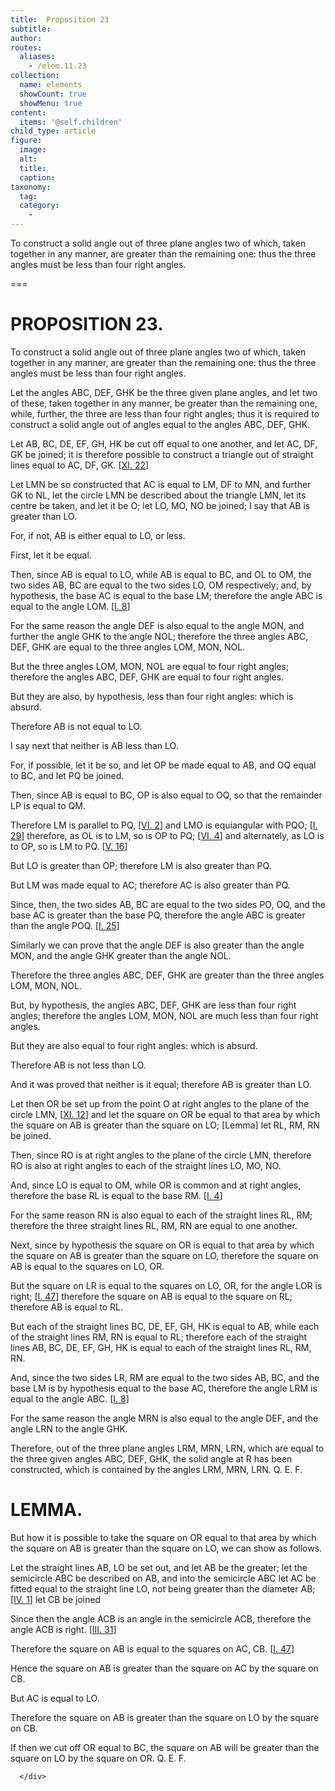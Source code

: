 ```yaml
---
title:  Proposition 23
subtitle: 
author:
routes:
  aliases:
    - /elem.11.23
collection:
  name: elements
  showCount: true
  showMenu: true
content:
  items: '@self.children'
child_type: article
figure:
  image:
  alt:
  title:
  caption:
taxonomy:
  tag:
  category:
    - 
---
```


<p><hi rend="ital">To construct a solid angle out of three plane angles two of which</hi>, <hi rend="ital">taken together in any manner</hi>, <hi rend="ital">are greater than the remaining one: thus the three angles must be less than four right angles.</hi>
       <pb n="315"/></p>

===

<h1>PROPOSITION 23.</h1>
<p><span class="ital">To construct a solid angle out of three plane angles two of which</span>, <span class="ital">taken together in any manner</span>, <span class="ital">are greater than the remaining one: thus the three angles must be less than four right angles.</span>
       <pb n="315"/></p>

<p>Let the angles <span class="ital">ABC</span>, <span class="ital">DEF</span>, <span class="ital">GHK</span> be the three given plane angles, and let two of these, taken together in any manner, be greater than the remaining one, while, further, the three are less than four right angles; thus it is required to construct a solid angle out of angles equal to the angles <span class="ital">ABC</span>, <span class="ital">DEF</span>, <span class="ital">GHK</span>. 
      </p>

<p>Let <span class="ital">AB</span>, <span class="ital">BC</span>, <span class="ital">DE</span>, <span class="ital">EF</span>, <span class="ital">GH</span>, <span class="ital">HK</span> be cut off equal to one another, and let <span class="ital">AC</span>, <span class="ital">DF</span>, <span class="ital">GK</span> be joined; it is therefore possible to construct a triangle out of straight lines equal to <span class="ital">AC</span>, <span class="ital">DF</span>, <span class="ital">GK</span>. [<a href="/elem.11.22">XI. 22</a>] 
      </p>

<p>Let <span class="ital">LMN</span> be so constructed that <span class="ital">AC</span> is equal to <span class="ital">LM</span>, <span class="ital">DF</span> to <span class="ital">MN</span>, and further <span class="ital">GK</span> to <span class="ital">NL</span>, let the circle <span class="ital">LMN</span> be described about the triangle <span class="ital">LMN</span>, let its centre be taken, and let it be <span class="ital">O</span>; let <span class="ital">LO</span>, <span class="ital">MO</span>, <span class="ital">NO</span> be joined; I say that <span class="ital">AB</span> is greater than <span class="ital">LO</span>. </p>

<p>For, if not, <span class="ital">AB</span> is either equal to <span class="ital">LO</span>, or less. </p>

<p>First, let it be equal. </p>

<p>Then, since <span class="ital">AB</span> is equal to <span class="ital">LO</span>, while <span class="ital">AB</span> is equal to <span class="ital">BC</span>, and <span class="ital">OL</span> to <span class="ital">OM</span>, the two sides <span class="ital">AB</span>, <span class="ital">BC</span> are equal to the two sides <span class="ital">LO</span>, <span class="ital">OM</span> respectively; and, by hypothesis, the base <span class="ital">AC</span> is equal to the base <span class="ital">LM</span>; therefore the angle <span class="ital">ABC</span> is equal to the angle <span class="ital">LOM</span>. [<a href="/elem.1.8">I. 8</a>] </p>

<p>For the same reason the angle <span class="ital">DEF</span> is also equal to the angle <span class="ital">MON</span>, and further the angle <span class="ital">GHK</span> to the angle <span class="ital">NOL</span>; <pb n="316"/>therefore the three angles <span class="ital">ABC</span>, <span class="ital">DEF</span>, <span class="ital">GHK</span> are equal to the three angles <span class="ital">LOM</span>, <span class="ital">MON</span>, <span class="ital">NOL</span>. </p>

<p>But the three angles <span class="ital">LOM</span>, <span class="ital">MON</span>, <span class="ital">NOL</span> are equal to four right angles; therefore the angles <span class="ital">ABC</span>, <span class="ital">DEF</span>, <span class="ital">GHK</span> are equal to four right angles. </p>

<p>But they are also, by hypothesis, less than four right angles: which is absurd. </p>

<p>Therefore <span class="ital">AB</span> is not equal to <span class="ital">LO</span>. </p>

<p>I say next that neither is <span class="ital">AB</span> less than <span class="ital">LO</span>. </p>

<p>For, if possible, let it be so, and let <span class="ital">OP</span> be made equal to <span class="ital">AB</span>, and <span class="ital">OQ</span> equal to <span class="ital">BC</span>, and let <span class="ital">PQ</span> be joined. </p>

<p>Then, since <span class="ital">AB</span> is equal to <span class="ital">BC</span>, <span class="ital">OP</span> is also equal to <span class="ital">OQ</span>, so that the remainder <span class="ital">LP</span> is equal to <span class="ital">QM</span>. </p>

<p>Therefore <span class="ital">LM</span> is parallel to <span class="ital">PQ</span>, [<a href="/elem.6.2">VI. 2</a>] and <span class="ital">LMO</span> is equiangular with <span class="ital">PQO</span>; [<a href="/elem.1.29">I. 29</a>] therefore, as <span class="ital">OL</span> is to <span class="ital">LM</span>, so is <span class="ital">OP</span> to <span class="ital">PQ</span>; [<a href="/elem.6.4">VI. 4</a>] and alternately, as <span class="ital">LO</span> is to <span class="ital">OP</span>, so is <span class="ital">LM</span> to <span class="ital">PQ</span>. [<a href="/elem.5.16">V. 16</a>] </p>

<p>But <span class="ital">LO</span> is greater than <span class="ital">OP</span>; therefore <span class="ital">LM</span> is also greater than <span class="ital">PQ</span>. </p>

<p>But <span class="ital">LM</span> was made equal to <span class="ital">AC</span>; therefore <span class="ital">AC</span> is also greater than <span class="ital">PQ</span>. </p>

<p>Since, then, the two sides <span class="ital">AB</span>, <span class="ital">BC</span> are equal to the two sides <span class="ital">PO</span>, <span class="ital">OQ</span>, and the base <span class="ital">AC</span> is greater than the base <span class="ital">PQ</span>, therefore the angle <span class="ital">ABC</span> is greater than the angle <span class="ital">POQ</span>. [<a href="/elem.1.25">I. 25</a>] </p>

<p>Similarly we can prove that the angle <span class="ital">DEF</span> is also greater than the angle <span class="ital">MON</span>, and the angle <span class="ital">GHK</span> greater than the angle <span class="ital">NOL</span>. </p>

<p>Therefore the three angles <span class="ital">ABC</span>, <span class="ital">DEF</span>, <span class="ital">GHK</span> are greater than the three angles <span class="ital">LOM</span>, <span class="ital">MON</span>, <span class="ital">NOL</span>. </p>

<p>But, by hypothesis, the angles <span class="ital">ABC</span>, <span class="ital">DEF</span>, <span class="ital">GHK</span> are less than four right angles; therefore the angles <span class="ital">LOM</span>, <span class="ital">MON</span>, <span class="ital">NOL</span> are much less than four right angles. <pb n="317"/></p>

<p>But they are also equal to four right angles: which is absurd. </p>

<p>Therefore <span class="ital">AB</span> is not less than <span class="ital">LO</span>. </p>

<p>And it was proved that neither is it equal; therefore <span class="ital">AB</span> is greater than <span class="ital">LO</span>. </p>

<p>Let then <span class="ital">OR</span> be set up from the point <span class="ital">O</span> at right angles to the plane of the circle <span class="ital">LMN</span>, [<a href="/elem.11.12">XI. 12</a>] and let the square on <span class="ital">OR</span> be equal to that area by which the square on <span class="ital">AB</span> is greater than the square on <span class="ital">LO</span>; [Lemma] let <span class="ital">RL</span>, <span class="ital">RM</span>, <span class="ital">RN</span> be joined. </p>

<p>Then, since <span class="ital">RO</span> is at right angles to the plane of the circle <span class="ital">LMN</span>, therefore <span class="ital">RO</span> is also at right angles to each of the straight lines <span class="ital">LO</span>, <span class="ital">MO</span>, <span class="ital">NO</span>. </p>

<p>And, since <span class="ital">LO</span> is equal to <span class="ital">OM</span>, while <span class="ital">OR</span> is common and at right angles, therefore the base <span class="ital">RL</span> is equal to the base <span class="ital">RM</span>. [<a href="/elem.1.4">I. 4</a>] </p>

<p>For the same reason <span class="ital">RN</span> is also equal to each of the straight lines <span class="ital">RL</span>, <span class="ital">RM</span>; therefore the three straight lines <span class="ital">RL</span>, <span class="ital">RM</span>, <span class="ital">RN</span> are equal to one another. </p>

<p>Next, since by hypothesis the square on <span class="ital">OR</span> is equal to that area by which the square on <span class="ital">AB</span> is greater than the square on <span class="ital">LO</span>, therefore the square on <span class="ital">AB</span> is equal to the squares on <span class="ital">LO</span>, <span class="ital">OR</span>. </p>

<p>But the square on <span class="ital">LR</span> is equal to the squares on <span class="ital">LO</span>, <span class="ital">OR</span>, for the angle <span class="ital">LOR</span> is right; [<a href="/elem.1.47">I. 47</a>] therefore the square on <span class="ital">AB</span> is equal to the square on <span class="ital">RL</span>; therefore <span class="ital">AB</span> is equal to <span class="ital">RL</span>. </p>

<p>But each of the straight lines <span class="ital">BC</span>, <span class="ital">DE</span>, <span class="ital">EF</span>, <span class="ital">GH</span>, <span class="ital">HK</span> is equal to <span class="ital">AB</span>, while each of the straight lines <span class="ital">RM</span>, <span class="ital">RN</span> is equal to <span class="ital">RL</span>; therefore each of the straight lines <span class="ital">AB</span>, <span class="ital">BC</span>, <span class="ital">DE</span>, <span class="ital">EF</span>, <span class="ital">GH</span>, <span class="ital">HK</span> is equal to each of the straight lines <span class="ital">RL</span>, <span class="ital">RM</span>, <span class="ital">RN</span>. <pb n="318"/></p>

<p>And, since the two sides <span class="ital">LR</span>, <span class="ital">RM</span> are equal to the two sides <span class="ital">AB</span>, <span class="ital">BC</span>, and the base <span class="ital">LM</span> is by hypothesis equal to the base <span class="ital">AC</span>, therefore the angle <span class="ital">LRM</span> is equal to the angle <span class="ital">ABC</span>. [<a href="/elem.1.8">I. 8</a>] </p>

<p>For the same reason the angle <span class="ital">MRN</span> is also equal to the angle <span class="ital">DEF</span>, and the angle <span class="ital">LRN</span> to the angle <span class="ital">GHK</span>. </p>

<p>Therefore, out of the three plane angles <span class="ital">LRM</span>, <span class="ital">MRN</span>, <span class="ital">LRN</span>, which are equal to the three given angles <span class="ital">ABC</span>, <span class="ital">DEF</span>, <span class="ital">GHK</span>, the solid angle at <span class="ital">R</span> has been constructed, which is contained by the angles <span class="ital">LRM</span>, <span class="ital">MRN</span>, <span class="ital">LRN</span>. Q. E. F.  </p>
<div id="elem.11.23.l.1" class="lemma">
       <h1>LEMMA.</h1>
       
<p>But how it is possible to take the square on <span class="ital">OR</span> equal to that area by which the square on <span class="ital">AB</span> is greater than the square on <span class="ital">LO</span>, we can show as follows. 
       </p>

       
<p>Let the straight lines <span class="ital">AB</span>, <span class="ital">LO</span> be set out, and let <span class="ital">AB</span> be the greater; let the semicircle <span class="ital">ABC</span> be described on <span class="ital">AB</span>, and into the semicircle <span class="ital">ABC</span> let <span class="ital">AC</span> be fitted equal to the straight line <span class="ital">LO</span>, not being greater than the diameter <span class="ital">AB</span>; [<a href="/elem.4.1">IV. 1</a>] let <span class="ital">CB</span> be joined </p>

       
<p>Since then the angle <span class="ital">ACB</span> is an angle in the semicircle <span class="ital">ACB</span>, therefore the angle <span class="ital">ACB</span> is right. [<a href="/elem.3.31">III. 31</a>] </p>

       
<p>Therefore the square on <span class="ital">AB</span> is equal to the squares on <span class="ital">AC</span>, <span class="ital">CB</span>. [<a href="/elem.1.47">I. 47</a>] </p>

       
<p>Hence the square on <span class="ital">AB</span> is greater than the square on <span class="ital">AC</span> by the square on <span class="ital">CB</span>. </p>

       
<p>But <span class="ital">AC</span> is equal to <span class="ital">LO</span>. </p>

       
<p>Therefore the square on <span class="ital">AB</span> is greater than the square on <span class="ital">LO</span> by the square on <span class="ital">CB</span>. </p>

       
<p>If then we cut off <span class="ital">OR</span> equal to <span class="ital">BC</span>, the square on <span class="ital">AB</span> will be greater than the square on <span class="ital">LO</span> by the square on <span class="ital">OR</span>. Q. E. F.</p>

      </div>
